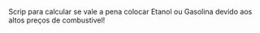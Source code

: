 Scrip para calcular se vale a pena colocar Etanol ou Gasolina devido aos altos preços de combustivel!

